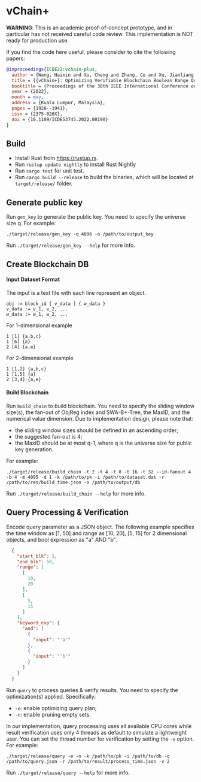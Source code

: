 # vChain+

**WARNING**: This is an academic proof-of-concept prototype, and in particular has not received careful code review. This implementation is NOT ready for production use.

If you find the code here useful, please consider to cite the following papers:

```bibtex
@inproceedings{ICDE22:vchain-plus,
  author = {Wang, Haixin and Xu, Cheng and Zhang, Ce and Xu, Jianliang and Peng, Zhe and Pei, Jian},
  title = {{vChain+}: Optimizing Verifiable Blockchain Boolean Range Queries},
  booktitle = {Proceedings of the 38th IEEE International Conference on Data Engineering},
  year = {2022},
  month = may,
  address = {Kuala Lumpur, Malaysia},
  pages = {1928--1941},
  issn = {2375-026X},
  doi = {10.1109/ICDE53745.2022.00190}
}
```
## Build

* Install Rust from <https://rustup.rs>.
* Run `rustup update nightly` to install Rust Nightly
* Run `cargo test` for unit test.
* Run `cargo build --release` to build the binaries, which will be located at `target/release/` folder.

## Generate public key

Run `gen_key` to generate the public key. You need to specify the universe size q. For example:

```
./target/release/gen_key -q 4096 -o /path/to/output_key
```
Run `./target/release/gen_key --help` for more info.

## Create Blockchain DB

#### Input Dataset Format

The input is a text file with each line represent an object.

```
obj := block_id [ v_data ] { w_data }
v_data := v_1, v_2, ...
w_data := w_1, w_2, ...
```

For 1-dimensional example

```
1 [1] {a,b,c}
1 [6] {a}
2 [4] {a,e}
```

For 2-dimensional example

```
1 [1,2] {a,b,c}
1 [1,5] {a}
2 [3,4] {a,e}
```
#### Build Blockchain
Run `build_chain` to build blockchain. You need to specify the sliding window size(s), the fan-out of ObjReg index and SWA-B+-Tree, the MaxID, and the numerical value dimension. Due to implementation design, please note that:
* the sliding window sizes should be defined in an ascending order;
* the suggested fan-out is 4;
* the MaxID should be at most q-1, where q is the universe size for public key generation.

For example:

```
./target/release/build_chain -t 2 -t 4 -t 8 -t 16 -t 32 --id-fanout 4 -b 4 -m 4095 -d 1 -k /path/to/pk -i /path/to/dataset.dat -r /path/to/res/build_time.json -o /path/to/output/db
```
Run `./target/release/build_chain --help` for more info.

## Query Processing & Verification

Encode query parameter as a JSON object. The following example specifies the time window as [1, 50] and range as [10, 20], [5, 15] for 2 dimensional objects, and bool expression as "a" AND "b".

```json
  {
    "start_blk": 1,
    "end_blk": 50,
    "range": [
      [
        10,
        20
      ],
      [
        5,
        15
      ]
    ],
    "keyword_exp": {
      "and": [
        {
          "input": "'a'"
        },
        {
          "input": "'b'"
        }
      ]
    }
  }
```

Run `query` to process queries & verify results. You need to specify the optimization(s) applied. Specifically:
* `-e`: enable optimizing query plan;
* `-n`: enable pruning empty sets.

In our implementation, query processing uses all available CPU cores while result verification uses only 4 threads as default to simulate a lightweight user. You can set the thread number for verification by setting the `-v` option. For example:

```
./target/release/query -e -n -k /path/to/pk -i /path/to/db -q /path/to/query.json -r /path/to/result/process_time.json -v 2
```
Run `./target/release/query --help` for more info.

